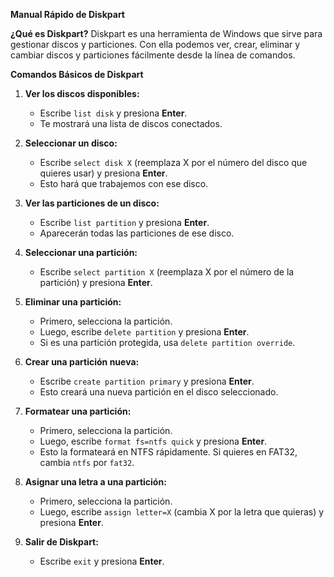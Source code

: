 **Manual Rápido de Diskpart**

**¿Qué es Diskpart?**
Diskpart es una herramienta de Windows que sirve para gestionar discos y particiones. Con ella podemos ver, crear, eliminar y cambiar discos y particiones fácilmente desde la línea de comandos.

**Comandos Básicos de Diskpart**

1. **Ver los discos disponibles:**
   - Escribe `list disk` y presiona **Enter**.
   - Te mostrará una lista de discos conectados.

2. **Seleccionar un disco:**
   - Escribe `select disk X` (reemplaza X por el número del disco que quieres usar) y presiona **Enter**.
   - Esto hará que trabajemos con ese disco.

3. **Ver las particiones de un disco:**
   - Escribe `list partition` y presiona **Enter**.
   - Aparecerán todas las particiones de ese disco.

4. **Seleccionar una partición:**
   - Escribe `select partition X` (reemplaza X por el número de la partición) y presiona **Enter**.

5. **Eliminar una partición:**
   - Primero, selecciona la partición.
   - Luego, escribe `delete partition` y presiona **Enter**.
   - Si es una partición protegida, usa `delete partition override`.

6. **Crear una partición nueva:**
   - Escribe `create partition primary` y presiona **Enter**.
   - Esto creará una nueva partición en el disco seleccionado.

7. **Formatear una partición:**
   - Primero, selecciona la partición.
   - Luego, escribe `format fs=ntfs quick` y presiona **Enter**.
   - Esto la formateará en NTFS rápidamente. Si quieres en FAT32, cambia `ntfs` por `fat32`.

8. **Asignar una letra a una partición:**
   - Primero, selecciona la partición.
   - Luego, escribe `assign letter=X` (cambia X por la letra que quieras) y presiona **Enter**.

9. **Salir de Diskpart:**
   - Escribe `exit` y presiona **Enter**.
